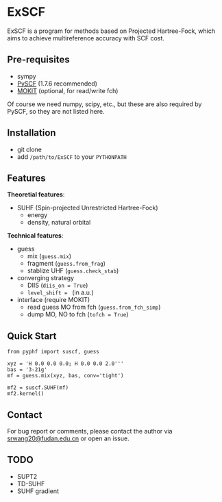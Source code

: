 # ExSCF
ExSCF is a program for methods based on Projected Hartree-Fock, which aims to achieve multireference accuracy with SCF cost.

## Pre-requisites
* sympy
* [PySCF](https://github.com/pyscf/pyscf) (1.7.6 recommended)
* [MOKIT](https://gitlab.com/jxzou/mokit) (optional, for read/write fch)

Of course we need numpy, scipy, etc., but these are also required by PySCF, so they are not listed here.

## Installation
* git clone
* add `/path/to/ExSCF` to your `PYTHONPATH`

## Features
**Theoretial features**:
* SUHF (Spin-projected Unrestricted Hartree-Fock)
  + energy
  + density, natural orbital

**Technical features**:
* guess
  + mix (`guess.mix`)
  + fragment (`guess.from_frag`)
  + stablize UHF (`guess.check_stab`)
* converging strategy
  + DIIS (`diis_on = True`)
  + `level_shift = ` (in a.u.)
* interface (require MOKIT)
  + read guess MO from fch (`guess.from_fch_simp`)
  + dump MO, NO to fch (`tofch = True`)

## Quick Start
```
from pyphf import suscf, guess

xyz = 'H 0.0 0.0 0.0; H 0.0 0.0 2.0'''
bas = '3-21g'
mf = guess.mix(xyz, bas, conv='tight')

mf2 = suscf.SUHF(mf)
mf2.kernel()
```

## Contact
For bug report or comments, please contact the author via srwang20@fudan.edu.cn or open an issue.

## TODO
* SUPT2
* TD-SUHF
* SUHF gradient
